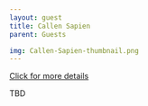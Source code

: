 ```yaml
---
layout: guest
title: Callen Sapien
parent: Guests

img: Callen-Sapien-thumbnail.png
---
```




<div class="badge-base LI-profile-badge" data-locale="en_US" data-size="medium" data-theme="light" data-type="VERTICAL" data-vanity="callensapien" data-version="v1"><a class="badge-base__link LI-simple-link" href="https://www.linkedin.com/in/callensapien?trk=profile-badge">Click for more details</a></div>


TBD
